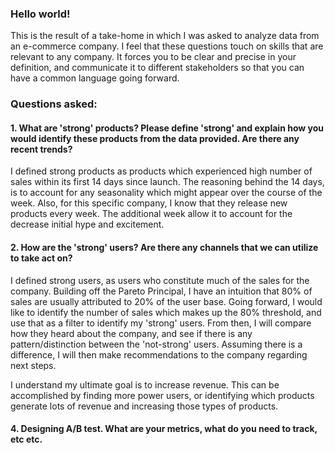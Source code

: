### Hello world!

This is the result of a take-home in which I was asked to analyze data from an e-commerce company. I feel that these questions touch on skills that are relevant to any company. It forces you to be clear and precise in your definition, and communicate it to different stakeholders so that you can have a common language going forward.

### Questions asked:
#### 1. What are 'strong' products? Please define 'strong' and explain how you would identify these products from the data provided. Are there any recent trends?

I defined strong products as products which experienced high number of sales within its first 14 days since launch. The reasoning behind the 14 days, is to account for any seasonality which might appear over the course of the week. Also, for this specific company, I know that they release new products every week. The additional week allow it to account for the decrease initial hype and excitement.


#### 2. How are the 'strong' users? Are there any channels that we can utilize to take act on?

I defined strong users, as users who constitute much of the sales for the company. Building off the Pareto Principal, I have an intuition that 80% of sales are usually attributed to 20% of the user base. Going forward, I would like to identify the number of sales which makes up the 80% threshold, and use that as a filter to identify my 'strong' users. From then, I will compare how they heard about the company, and see if there is any pattern/distinction between the 'not-strong' users. Assuming there is a difference, I will then make recommendations to the company regarding next steps.

I understand my ultimate goal is to increase revenue. This can be accomplished by finding more power users, or identifying which products generate lots of revenue and increasing those types of products.

#### 4. Designing A/B test. What are your metrics, what do you need to track, etc etc.
